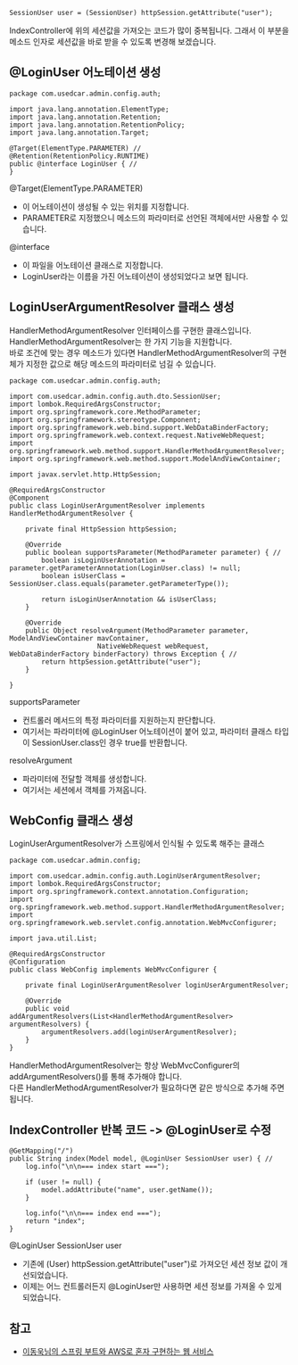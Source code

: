 ```
SessionUser user = (SessionUser) httpSession.getAttribute("user");
```
IndexController에 위의 세션값을 가져오는 코드가 많이 중복됩니다.
그래서 이 부분을 메소드 인자로 세션값을 바로 받을 수 있도록 변경해 보겠습니다.   

## \@LoginUser 어노테이션 생성
```
package com.usedcar.admin.config.auth;

import java.lang.annotation.ElementType;
import java.lang.annotation.Retention;
import java.lang.annotation.RetentionPolicy;
import java.lang.annotation.Target;

@Target(ElementType.PARAMETER) //
@Retention(RetentionPolicy.RUNTIME)
public @interface LoginUser { //
}
```
\@Target(ElementType.PARAMETER)
* 이 어노테이션이 생성될 수 있는 위치를 지정합니다.
* PARAMETER로 지정했으니 메소드의 파라미터로 선언된 객체에서만 사용할 수 있습니다.

\@interface
* 이 파일을 어노테이션 클래스로 지정합니다.
* LoginUser라는 이름을 가진 어노테이션이 생성되었다고 보면 됩니다.

## LoginUserArgumentResolver 클래스 생성
HandlerMethodArgumentResolver 인터페이스를 구현한 클래스입니다.   
HandlerMethodArgumentResolver는 한 가지 기능을 지원합니다.   
바로 조건에 맞는 경우 메소드가 있다면 HandlerMethodArgumentResolver의 구현체가 지정한 값으로 해당 메소드의 파라미터로 넘길 수 있습니다.
```
package com.usedcar.admin.config.auth;

import com.usedcar.admin.config.auth.dto.SessionUser;
import lombok.RequiredArgsConstructor;
import org.springframework.core.MethodParameter;
import org.springframework.stereotype.Component;
import org.springframework.web.bind.support.WebDataBinderFactory;
import org.springframework.web.context.request.NativeWebRequest;
import org.springframework.web.method.support.HandlerMethodArgumentResolver;
import org.springframework.web.method.support.ModelAndViewContainer;

import javax.servlet.http.HttpSession;

@RequiredArgsConstructor
@Component
public class LoginUserArgumentResolver implements HandlerMethodArgumentResolver {

    private final HttpSession httpSession;

    @Override
    public boolean supportsParameter(MethodParameter parameter) { //
        boolean isLoginUserAnnotation = parameter.getParameterAnnotation(LoginUser.class) != null;
        boolean isUserClass = SessionUser.class.equals(parameter.getParameterType());

        return isLoginUserAnnotation && isUserClass;
    }

    @Override
    public Object resolveArgument(MethodParameter parameter, ModelAndViewContainer mavContainer,
                      NativeWebRequest webRequest, WebDataBinderFactory binderFactory) throws Exception { //
        return httpSession.getAttribute("user");
    }
    
}
```
supportsParameter
* 컨트롤러 메서드의 특정 파라미터를 지원하는지 판단합니다.
* 여기서는 파라미터에 \@LoginUser 어노테이션이 붙어 있고, 파라미터 클래스 타입이 SessionUser.class인 경우 true를 반환합니다.

resolveArgument
* 파라미터에 전달할 객체를 생성합니다.
* 여기서는 세션에서 객체를 가져옵니다.

## WebConfig 클래스 생성
LoginUserArgumentResolver가 스프링에서 인식될 수 있도록 해주는 클래스
```
package com.usedcar.admin.config;

import com.usedcar.admin.config.auth.LoginUserArgumentResolver;
import lombok.RequiredArgsConstructor;
import org.springframework.context.annotation.Configuration;
import org.springframework.web.method.support.HandlerMethodArgumentResolver;
import org.springframework.web.servlet.config.annotation.WebMvcConfigurer;

import java.util.List;

@RequiredArgsConstructor
@Configuration
public class WebConfig implements WebMvcConfigurer {

    private final LoginUserArgumentResolver loginUserArgumentResolver;

    @Override
    public void addArgumentResolvers(List<HandlerMethodArgumentResolver> argumentResolvers) {
        argumentResolvers.add(loginUserArgumentResolver);
    }
}
```
HandlerMethodArgumentResolver는 항상 WebMvcConfigurer의 addArgumentResolvers()를 통해 추가해야 합니다.   
다른 HandlerMethodArgumentResolver가 필요하다면 같은 방식으로 추가해 주면 됩니다.

## IndexController 반복 코드 -> \@LoginUser로 수정
```
@GetMapping("/")
public String index(Model model, @LoginUser SessionUser user) { //
    log.info("\n\n=== index start ===");
    
    if (user != null) {
        model.addAttribute("name", user.getName());
    }

    log.info("\n\n=== index end ===");
    return "index";
}
```
\@LoginUser SessionUser user
* 기존에 (User) httpSession.getAttribute("user")로 가져오던 세션 정보 값이 개선되었습니다.
* 이제는 어느 컨트롤러든지 \@LoginUser만 사용하면 세션 정보를 가져올 수 있게 되었습니다.

## 참고
* [이동욱님의 스프링 부트와 AWS로 혼자 구현하는 웹 서비스](https://jojoldu.tistory.com/463)